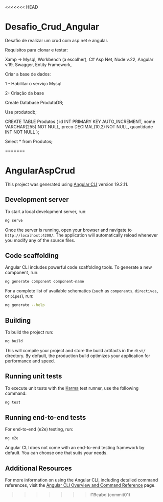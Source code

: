 <<<<<<< HEAD
# Desafio_Crud_Angular
Desafio de realizar um crud com asp.net e angular.

Requisitos para clonar e testar:

Xamp -> Mysql,
Workbench (a escolher),
C# Asp Net,
Node v.22,
Angular v.19,
Swagger,
Entity Framework,

Criar a base de dados:

1 - Habilitar o serviço Mysql

2- Criação da base

Create Database ProdutoDB;

Use produtodb;

CREATE TABLE Produtos (
    id INT PRIMARY KEY AUTO_INCREMENT,
    nome VARCHAR(255) NOT NULL,
    preco DECIMAL(10,2) NOT NULL,
    quantidade INT NOT NULL
);

Select * from Produtos;

=======
# AngularAspCrud

This project was generated using [Angular CLI](https://github.com/angular/angular-cli) version 19.2.11.

## Development server

To start a local development server, run:

```bash
ng serve
```

Once the server is running, open your browser and navigate to `http://localhost:4200/`. The application will automatically reload whenever you modify any of the source files.

## Code scaffolding

Angular CLI includes powerful code scaffolding tools. To generate a new component, run:

```bash
ng generate component component-name
```

For a complete list of available schematics (such as `components`, `directives`, or `pipes`), run:

```bash
ng generate --help
```

## Building

To build the project run:

```bash
ng build
```

This will compile your project and store the build artifacts in the `dist/` directory. By default, the production build optimizes your application for performance and speed.

## Running unit tests

To execute unit tests with the [Karma](https://karma-runner.github.io) test runner, use the following command:

```bash
ng test
```

## Running end-to-end tests

For end-to-end (e2e) testing, run:

```bash
ng e2e
```

Angular CLI does not come with an end-to-end testing framework by default. You can choose one that suits your needs.

## Additional Resources

For more information on using the Angular CLI, including detailed command references, visit the [Angular CLI Overview and Command Reference](https://angular.dev/tools/cli) page.
>>>>>>> f19cabd (commit01)
